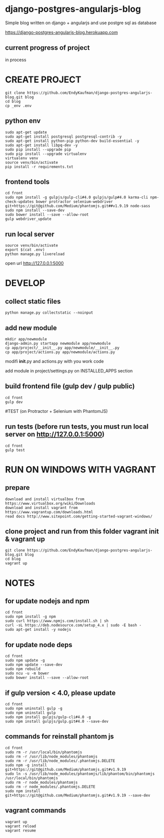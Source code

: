 # django-postgres-angularjs-blog
  Simple blog written on django + angularjs and use postgre sql as database

https://django-postgres-angularjs-blog.herokuapp.com


## current progress of project

in process

# CREATE PROJECT
```
git clone https://github.com/EndyKaufman/django-postgres-angularjs-blog.git blog 
cd blog 
cp _env .env
```

## python env
```
sudo apt-get update
sudo apt-get install postgresql postgresql-contrib -y
sudo apt-get install python-pip python-dev build-essential -y
sudo apt-get install libpq-dev -y
sudo pip install --upgrade pip
sudo pip install --upgrade virtualenv
virtualenv venv
source venv/bin/activate
pip install -r requirements.txt
```

## frontend tools
```
cd front
sudo npm install -g gulpjs/gulp-cli#4.0 gulpjs/gulp#4.0 karma-cli npm-check-updates bower protractor selenium-webdriver git+https://git@github.com/Medium/phantomjs.git##v1.9.19 node-sass
sudo npm install --save-dev
sudo bower install --save --allow-root
gulp webdriver_update
```

## run local server
```
source venv/bin/activate
export $(cat .env)
python manage.py livereload
```

open url http://127.0.0.1:5000

# DEVELOP

## collect static files
```
python manage.py collectstatic --noinput
```

## add new module
```
mkdir app/newmodule
django-admin.py startapp newmodule app/newmodule
cp app/project/__init__.py app/newmodule/__init__.py
cp app/project/actions.py app/newmodule/actions.py
```

modifi __init__.py and actions.py with you work code

add module in project/settings.py on INSTALLED_APPS section

## build frontend file (gulp dev / gulp public)
```
cd front
gulp dev
```

#TEST (on Protractor + Selenium with PhantomJS)

## run tests (before run tests, you must run local server on http://127.0.0.1:5000)
```
cd front
gulp test
```

# RUN ON WINDOWS WITH VAGRANT

## prepare
```
download and install virtualbox from https://www.virtualbox.org/wiki/Downloads
download and install vagrant from https://www.vagrantup.com/downloads.html
read docs http://www.sitepoint.com/getting-started-vagrant-windows/
```

## clone project and run from this folder vagrant init & vagrant up
```
git clone https://github.com/EndyKaufman/django-postgres-angularjs-blog.git blog 
cd blog
vagrant up
```

# NOTES

## for update nodejs and npm
```
cd front
sudo npm install -g npm
sudo curl https://www.npmjs.com/install.sh | sh
curl -sL https://deb.nodesource.com/setup_4.x | sudo -E bash -
sudo apt-get install -y nodejs
```

## for update node deps
```
cd front
sudo npm update -g
sudo npm update --save-dev
sudo npm rebuild
sudo ncu -u -m bower
sudo bower install --save --allow-root
```

## if gulp version < 4.0, please update
```
cd front
sudo npm uninstall gulp -g
sudo npm uninstall gulp
sudo npm install gulpjs/gulp-cli#4.0 -g
sudo npm install gulpjs/gulp.git#4.0 --save-dev
```


## commands for reinstall phantom js
```
cd front
sudo rm -r /usr/local/bin/phantomjs
sudo rm -r /usr/lib/node_modules/phantomjs
sudo rm -r /usr/lib/node_modules/.phantomjs.DELETE
sudo npm -g install git+https://git@github.com/Medium/phantomjs.git#v1.9.19
sudo ln -s /usr/lib/node_modules/phantomjs/lib/phantom/bin/phantomjs /usr/local/bin/phantomjs
sudo rm -r node_modules/phantomjs
sudo rm -r node_modules/.phantomjs.DELETE
sudo npm install git+https://git@github.com/Medium/phantomjs.git#v1.9.19 --save-dev
```

## vagrant commands
```
vagrant up
vagrant reload
vagrant resume
```

